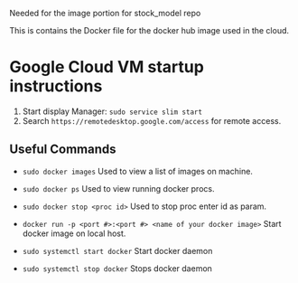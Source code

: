 Needed for the image portion for stock_model repo

This is contains the Docker file for the docker hub image used in the cloud.

# Google Cloud VM startup instructions

1. Start display Manager: `sudo service slim start`
2. Search `https://remotedesktop.google.com/access` for remote access. 

## Useful Commands
* `sudo docker images` Used to view a list of images on machine.
* `sudo docker ps` Used to view running docker procs.
* `sudo docker stop <proc id>` Used to stop proc enter id as param.
* `docker run -p <port #>:<port #> <name of your docker image>` Start docker image on local host.

* `sudo systemctl start docker` Start docker daemon
* `sudo systemctl stop docker` Stops docker daemon
